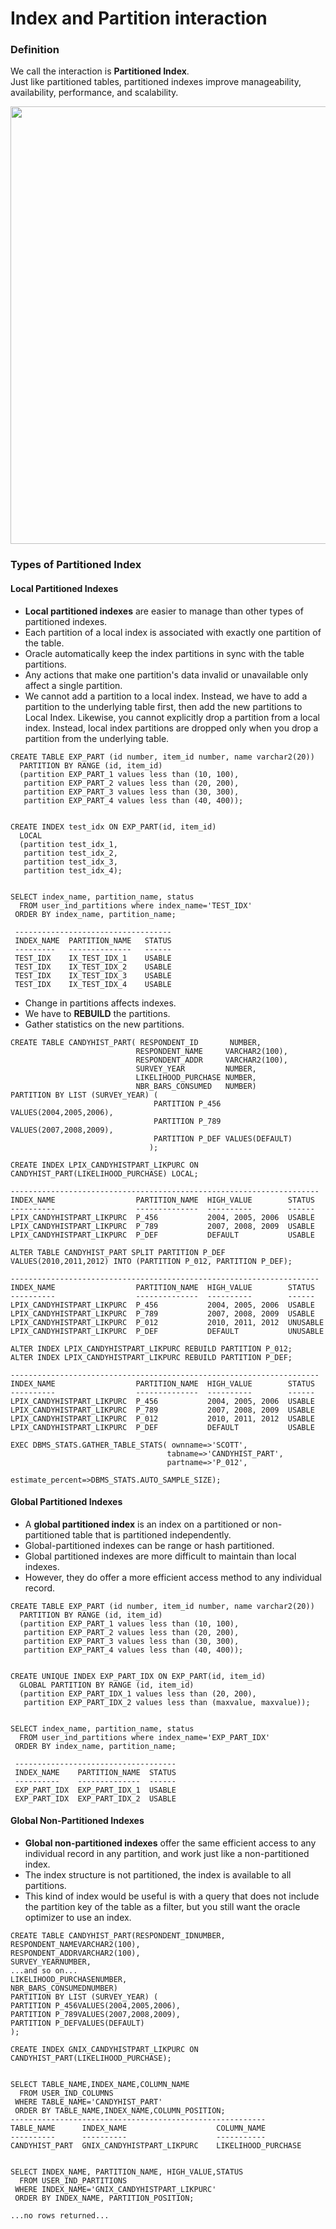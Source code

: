 # Index and Partition interaction

### Definition
We call the interaction is **Partitioned Index**.</br>
Just like partitioned tables, partitioned indexes improve manageability, availability, performance, and scalability.</br>
<p align="center"><img src="https://i.imgur.com/CVdOOff.png" width="700" ></p>


### Types of Partitioned Index
#### Local Partitioned Indexes
- **Local partitioned indexes** are easier to manage than other types of partitioned indexes.
- Each partition of a local index is associated with exactly one partition of the table.
- Oracle automatically keep the index partitions in sync with the table partitions.
- Any actions that make one partition's data invalid or unavailable only affect a single partition.
- We cannot add a partition to a local index. Instead, we have to add a partition to the underlying table first, then add the new partitions to Local Index. Likewise, you cannot explicitly drop a partition from a local index. Instead, local index partitions are dropped only when you drop a partition from the underlying table.
```
CREATE TABLE EXP_PART (id number, item_id number, name varchar2(20))
  PARTITION BY RANGE (id, item_id)
  (partition EXP_PART_1 values less than (10, 100),
   partition EXP_PART_2 values less than (20, 200),
   partition EXP_PART_3 values less than (30, 300),
   partition EXP_PART_4 values less than (40, 400));


CREATE INDEX test_idx ON EXP_PART(id, item_id)
  LOCAL
  (partition test_idx_1,
   partition test_idx_2,
   partition test_idx_3,
   partition test_idx_4);


SELECT index_name, partition_name, status
  FROM user_ind_partitions where index_name='TEST_IDX'
 ORDER BY index_name, partition_name;
 
 -----------------------------------
 INDEX_NAME  PARTITION_NAME   STATUS
 ---------   --------------   ------
 TEST_IDX    IX_TEST_IDX_1    USABLE
 TEST_IDX    IX_TEST_IDX_2    USABLE
 TEST_IDX    IX_TEST_IDX_3    USABLE
 TEST_IDX    IX_TEST_IDX_4    USABLE
 ```
 - Change in partitions affects indexes.
 - We have to **REBUILD** the partitions.
 - Gather statistics on the new partitions.
 ```
CREATE TABLE CANDYHIST_PART( RESPONDENT_ID       NUMBER,
                             RESPONDENT_NAME     VARCHAR2(100),
                             RESPONDENT_ADDR     VARCHAR2(100),
                             SURVEY_YEAR         NUMBER,
                             LIKELIHOOD_PURCHASE NUMBER,
                             NBR_BARS_CONSUMED   NUMBER)
PARTITION BY LIST (SURVEY_YEAR) (
                                 PARTITION P_456 VALUES(2004,2005,2006),
                                 PARTITION P_789 VALUES(2007,2008,2009),
                                 PARTITION P_DEF VALUES(DEFAULT)
                                );
                                
CREATE INDEX LPIX_CANDYHISTPART_LIKPURC ON CANDYHIST_PART(LIKELIHOOD_PURCHASE) LOCAL;

---------------------------------------------------------------------
INDEX_NAME                  PARTITION_NAME  HIGH_VALUE        STATUS
----------                  --------------  ----------        ------
LPIX_CANDYHISTPART_LIKPURC  P_456           2004, 2005, 2006  USABLE
LPIX_CANDYHISTPART_LIKPURC  P_789           2007, 2008, 2009  USABLE
LPIX_CANDYHISTPART_LIKPURC  P_DEF           DEFAULT           USABLE

ALTER TABLE CANDYHIST_PART SPLIT PARTITION P_DEF VALUES(2010,2011,2012) INTO (PARTITION P_012, PARTITION P_DEF);

---------------------------------------------------------------------
INDEX_NAME                  PARTITION_NAME  HIGH_VALUE        STATUS
----------                  --------------  ----------        ------
LPIX_CANDYHISTPART_LIKPURC  P_456           2004, 2005, 2006  USABLE
LPIX_CANDYHISTPART_LIKPURC  P_789           2007, 2008, 2009  USABLE
LPIX_CANDYHISTPART_LIKPURC  P_012           2010, 2011, 2012  UNUSABLE
LPIX_CANDYHISTPART_LIKPURC  P_DEF           DEFAULT           UNUSABLE

ALTER INDEX LPIX_CANDYHISTPART_LIKPURC REBUILD PARTITION P_012;
ALTER INDEX LPIX_CANDYHISTPART_LIKPURC REBUILD PARTITION P_DEF;

---------------------------------------------------------------------
INDEX_NAME                  PARTITION_NAME  HIGH_VALUE        STATUS
----------                  --------------  ----------        ------
LPIX_CANDYHISTPART_LIKPURC  P_456           2004, 2005, 2006  USABLE
LPIX_CANDYHISTPART_LIKPURC  P_789           2007, 2008, 2009  USABLE
LPIX_CANDYHISTPART_LIKPURC  P_012           2010, 2011, 2012  USABLE
LPIX_CANDYHISTPART_LIKPURC  P_DEF           DEFAULT           USABLE

EXEC DBMS_STATS.GATHER_TABLE_STATS( ownname=>'SCOTT',
                                    tabname=>'CANDYHIST_PART',
                                    partname=>'P_012',
                                    estimate_percent=>DBMS_STATS.AUTO_SAMPLE_SIZE);
```
#### Global Partitioned Indexes
- A **global partitioned index** is an index on a partitioned or non-partitioned table that is partitioned independently.
- Global-partitioned indexes can be range or hash partitioned.
- Global partitioned indexes are more difficult to maintain than local indexes.
- However, they do offer a more efficient access method to any individual record.
```
CREATE TABLE EXP_PART (id number, item_id number, name varchar2(20))
  PARTITION BY RANGE (id, item_id)
  (partition EXP_PART_1 values less than (10, 100),
   partition EXP_PART_2 values less than (20, 200),
   partition EXP_PART_3 values less than (30, 300),
   partition EXP_PART_4 values less than (40, 400));


CREATE UNIQUE INDEX EXP_PART_IDX ON EXP_PART(id, item_id)
  GLOBAL PARTITION BY RANGE (id, item_id)
  (partition EXP_PART_IDX_1 values less than (20, 200),
   partition EXP_PART_IDX_2 values less than (maxvalue, maxvalue));


SELECT index_name, partition_name, status
  FROM user_ind_partitions where index_name='EXP_PART_IDX'
 ORDER BY index_name, partition_name;
 
 ------------------------------------
 INDEX_NAME    PARTITION_NAME  STATUS
 ----------    --------------  ------
 EXP_PART_IDX  EXP_PART_IDX_1  USABLE
 EXP_PART_IDX  EXP_PART_IDX_2  USABLE
 ```
#### Global Non-Partitioned Indexes
- **Global non-partitioned indexes** offer the same efficient access to any individual record in any partition, and work just like a non-partitioned index. 
- The index structure is not partitioned, the index is available to all partitions.
- This kind of index would be useful is with a query that does not include the partition key of the table as a filter, but you still want the oracle optimizer to use an index.
```
CREATE TABLE CANDYHIST_PART(RESPONDENT_IDNUMBER,
RESPONDENT_NAMEVARCHAR2(100),
RESPONDENT_ADDRVARCHAR2(100),
SURVEY_YEARNUMBER,
...and so on...
LIKELIHOOD_PURCHASENUMBER,
NBR_BARS_CONSUMEDNUMBER)
PARTITION BY LIST (SURVEY_YEAR) (
PARTITION P_456VALUES(2004,2005,2006),
PARTITION P_789VALUES(2007,2008,2009),
PARTITION P_DEFVALUES(DEFAULT)
);

CREATE INDEX GNIX_CANDYHISTPART_LIKPURC ON CANDYHIST_PART(LIKELIHOOD_PURCHASE);


SELECT TABLE_NAME,INDEX_NAME,COLUMN_NAME
  FROM USER_IND_COLUMNS
 WHERE TABLE_NAME='CANDYHIST_PART'
 ORDER BY TABLE_NAME,INDEX_NAME,COLUMN_POSITION;
---------------------------------------------------------
TABLE_NAME      INDEX_NAME                    COLUMN_NAME
----------      ----------                    -----------
CANDYHIST_PART  GNIX_CANDYHISTPART_LIKPURC    LIKELIHOOD_PURCHASE


SELECT INDEX_NAME, PARTITION_NAME, HIGH_VALUE,STATUS
  FROM USER_IND_PARTITIONS
 WHERE INDEX_NAME='GNIX_CANDYHISTPART_LIKPURC'
 ORDER BY INDEX_NAME, PARTITION_POSITION;
 
...no rows returned...
```
